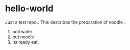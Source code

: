 # hello-world
Just a test repo.. 
This describes the  preparation of noodle . 
1) boil water 
2) put  noodle 
3) Its ready  eat. 

